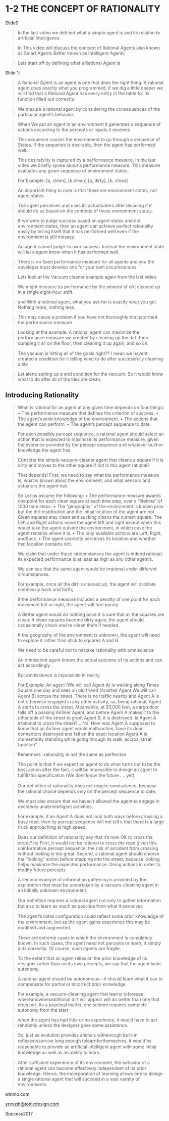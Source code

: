 # 1-2 THE CONCEPT OF RATIONALITY

Slide0
> In the last video we defined what a simple agent is and its relation to artificial Intelligence

> In This video will discuss the concept of Rational Agents also known as Smart Agents Better known as Intelligent Agents

> Lets start off by defining what a Rational Agent is


Slide 1:
> A Rational Agent is an agent is one that does the right thing. A rational agent does exactly what you programmed. if we dig a little deeper we will find that a Rational Agent has every entry in the table for its function ﬁlled out correctly.

> We mesure a rational agent by considering the consequences of the particular agent’s behavior.

> When We put an agent in an environment it generates a sequence of actions according to the percepts or inputs it receives


> This sequence causes the environment to go through a sequence of States. If the sequence is desirable, then the agent has performed well.

> This desirability is captured by a performance measure.
> In the last video we briefly spoke about a performance measure. This measure evaluates any given sequence of environment states.

> For Example: [a, clean], [b,clean].[a, dirty], [b, clean]

> An important thing to note is that these are environment states, not agent states.

> The agent perceives and uses its actuatuaters after deciding if it should do so based on the contents of these environment states.

> If we were to judge success based on agent states and not environment states, then an agent can achieve perfect rationality easily by telling itself that it has performed well even if the environment is still messey. 

> An agent cannot judge its own success. Instead the environment state will let a agent know when it has performed well.

> There is no fixed performance measure for all agents and you the developer must develop one for your own circumstances.

> Lets look at the Vacuum cleaner example again from the last video.

> We might measure its performance by the amount of dirt cleaned up in a single eight-hour shift.

> and With a rational agent, what you ask for is exactly what you get. Nothing more, nothing less.

> This may cause a problem if you have not thoroughly brainstormed the performance measure

> Looking at the example. A rational agent can maximize the performance measure we created by cleaning up the dirt, then dumping it all on the ﬂoor, then cleaning it up again, and so on.

> The vacuum is hitting all of the goals right?? I mean we havent created a condition for it telling what to do after successfully cleaning a tile

> Let alone setting up a end condition for the vacuum, So it would know what to do after all of the tiles are clean.


## Introducing Rationality

> What is rational for an agent at any given time depends on four things: 
    • The performance measure that deﬁnes the criterion of success. 
    • The agent’s prior knowledge of the environment. 
    • The actions that the agent can perform. 
    • The agent’s percept sequence to date.

> For each possible percept sequence, a rational agent should select an action that is expected to maximize its performance measure, given the evidence provided by the percept sequence and whatever built-in knowledge the agent has.

> Consider the simple vacuum-cleaner agent that cleans a square if it is dirty and moves to the other square if not
> Is this agent rational?

> That depends! First, we need to say what the performance measure is, what is known about the environment, and what sensors and actuators the agent has. 

> So Let us assume the following:
    • The performance measure awards one point for each clean square at each time step, over a “lifetime” of 1000 time steps. 
    • The “geography” of the environment is known prior but the dirt distribution and the initial location of the agent are not. Clean squares stay clean and sucking cleans the current square. The Left and Right actions move the agent left and right except when this would take the agent outside the environment, in which case the agent remains where it is. 
    • The only available actions are Left, Right, andSuck. 
    • The agent correctly perceives its location and whether that location contains dirt.

> We claim that under these circumstances the agent is indeed rational; its expected performance is at least as high as any other agent’s. 

> We can see that the same agent would be irrational under different circumstances.

> For example, once all the dirt is cleaned up, the agent will oscillate needlessly back and forth; 

> if the performance measure includes a penalty of one point for each movement left or right, the agent will fare poorly. 

> A Better agent would do nothing once it is sure that all the squares are clean. If clean squares become dirty again, the agent should occasionally check and re-clean them if needed.

> If the geography of the environment is unknown, the agent will need to explore it rather than stick to squares A and B. 

> We need to be careful not to mistake rationality with omniscience

> An omniscient agent knows the actual outcome of its actions and can act accordingly

> But omniscience is impossible in reality

> For Example: An agent (We will call Agent A) is walking along Times Square one day and sees an old friend (Another Agent We will call Agent B) across the street. There is no trafﬁc nearby and Agent A is not otherwise engaged in any other activity, so, being rational, Agent A starts to cross the street. Meanwhile, at 33,000 feet, a cargo door falls off a passing Airliner Agent, and before Agent A makes it to the other side of the street to greet Agent B, it is destroyed. Is Agent A irrational to cross the street?... No. How was Agent A supposed to know that an Airliner agent would malfunction, have its door connectors destroyed and fall on the exact location Agent A is momentarily standing while going through its walk_accros_strret function” 

> Remember...rationality is not the same as perfection

> The point is that if we expect an agent to do what turns out to be the best action after the fact, it will be impossible to design an agent to fulﬁll this speciﬁcation (We dont know the future .... yet)

> Our deﬁnition of rationality does not require omniscience, because the rational choice depends only on the percept sequence to date. 

> We must also ensure that we haven’t allowed the agent to engage in decidedly underintelligent activities. 

> For example, if an Agent A does not look both ways before crossing a busy road, then its percept sequence will not tell it that there is a large truck approaching at high speed. 

> Does our deﬁnition of rationality say that it’s now OK to cross the street? no First, it would not be rational to cross the road given this uninformative percept sequence: the risk of accident from crossing without looking is too great. Second, a rational agent should choose the “looking” action before stepping into the street, because looking helps maximize the expected performance. Doing actions in order to modify future percepts

> A second example of information gathering is provided by the exploration that must be undertaken by a vacuum-cleaning agent in an initially unknown environment. 

> Our deﬁnition requires a rational agent not only to gather information but also to learn as much as possible from what it perceives

> The agent’s initial conﬁguration could reﬂect some prior knowledge of the environment, but as the agent gains experience this may be modiﬁed and augmented. 

> There are extreme cases in which the environment is completely known. In such cases, the agent need not perceive or learn; it simply acts correctly. Of course, such agents are fragile.

> To the extent that an agent relies on the prior knowledge of its designer rather than on its own percepts, we say that the agent lacks autonomy. 

> A rational agent should be autonomous—it should learn what it can to compensate for partial or incorrect prior knowledge

>  For example, a vacuum-cleaning agent that learns toforesee whereandwhenadditional dirt will appear will do better than one that does not. As a practical matter, one seldom requires complete autonomy from the start

>  when the agent has had little or no experience, it would have to act randomly unless the designer gave some assistance.

> So, just as evolution provides animals withenough built-in reﬂexestosurvive long enough tolearnforthemselves, it would be reasonable to provide an artiﬁcial intelligent agent with some initial knowledge as well as an ability to learn.

> After sufﬁcient experience of its environment, the behavior of a rational agent can become effectively independent of its prior knowledge. Hence, the incorporation of learning allows one to design a single rational agent that will succeed in a vast variety of environments.



winmo.com

yrevzin@tonicdesign.com

Success2017